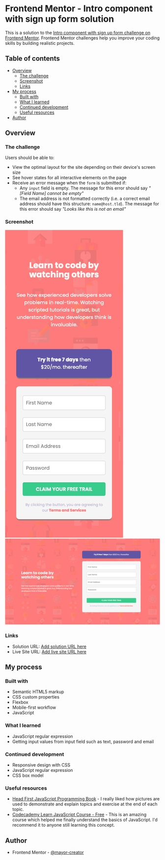# Frontend Mentor - Intro component with sign up form solution

This is a solution to the [Intro component with sign up form challenge on Frontend Mentor](https://www.frontendmentor.io/challenges/intro-component-with-signup-form-5cf91bd49edda32581d28fd1). Frontend Mentor challenges help you improve your coding skills by building realistic projects.

## Table of contents

- [Overview](#overview)
  - [The challenge](#the-challenge)
  - [Screenshot](#screenshot)
  - [Links](#links)
- [My process](#my-process)
  - [Built with](#built-with)
  - [What I learned](#what-i-learned)
  - [Continued development](#continued-development)
  - [Useful resources](#useful-resources)
- [Author](#author)

## Overview

### The challenge

Users should be able to:

- View the optimal layout for the site depending on their device's screen size
- See hover states for all interactive elements on the page
- Receive an error message when the `form` is submitted if:
  - Any `input` field is empty. The message for this error should say _"[Field Name] cannot be empty"_
  - The email address is not formatted correctly (i.e. a correct email address should have this structure: `name@host.tld`). The message for this error should say _"Looks like this is not an email"_

### Screenshot

![mobile view screenshot](./mobileView.png)
![desktop view screenshot](./desktopView.png)

### Links

- Solution URL: [Add solution URL here](https://your-solution-url.com)
- Live Site URL: [Add live site URL here](https://your-live-site-url.com)

## My process

### Built with

- Semantic HTML5 markup
- CSS custom properties
- Flexbox
- Mobile-first workflow
- JavaScript

### What I learned

- JavaScript regular expression
- Getting input values from input field such as text, password and email

### Continued development

- Responsive design with CSS
- JavaScript regular expression
- CSS box model

### Useful resources

- [Head First JavaScript Programming Book](https://www.amazon.com/Head-First-JavaScript-Programming-Brain-Friendly-ebook/dp/B00J9TMSDU) - I really liked how pictures are used to demonstrate and explain topics and exercise at the end of each topic.
- [Codecademy Learn JavaScript Course - Free](https://www.codecademy.com/learn/introduction-to-javascript) - This is an amazing course which helped me finally understand the basics of JavaScript. I'd recommend it to anyone still learning this concept.

## Author

- Frontend Mentor - [@mayor-creator](https://www.frontendmentor.io/profile/mayor-creator)
